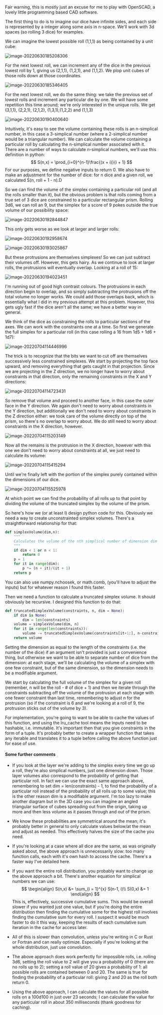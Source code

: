 Fair warning, this is mostly just an excuse for me to play with OpenSCAD, a lovely little programming based CAD software.

The first thing to do is to imagine our dice have infinite sides, and each side is represented by a integer along some axis in n-space. We'll work with 3d spaces (so rolling 3 dice) for examples. 

We can imagine the lowest possible roll (1,1,1) as being contained by a unit cube:

![image-20220630185208306](.\images\image1.png)

For the next lowest roll, we can increment any of the dice in the previous lowest roll by 1, giving us (2,1,1), (1,2,1), and (1,1,2). We plop unit cubes of those rolls down at those coordinates. 

![image-20220630185346405](./images/image2.png)

For the next lowest roll, we do the same thing: we take the previous set of lowest rolls and increment any particular die by one. We will have some repetition this time around; we're only interested in the unique rolls. We get (3,1,1), (2,2,1), (2,1,2), (1,3,1),(1,2,2) and (1,1,3)

![image-20220630190400640](.\images\image3.png)

Intuitively, it's easy to see the volume containing these rolls is an n-simplical number, in this case a 3-simplical number (where a 2-simplical number would be a triangular number). We can calculate the volume containing a particular roll by calculating the n-simplical number associated with it. There are a number of ways to calculate n-simplical numbers, we'll use this definition in python:
$$
S(n,x) = \prod_{i=0}^{n-1}\frac{(x + i)}{i + 1}
$$
For our purposes, we define negative inputs to return 0. We also have to make an adjustment for the number of dice: for n dice and a given roll, we calculated S(n, roll + 1 - n).D

So we can find the volume of the simplex containing a particular roll (and all the rolls smaller than it), but the obvious problem is that rolls coming from a true set of 3 dice are constrained to a particular rectangular prism. Rolling 3d6, we can roll an 9, but the simplex for a score of 9 pokes outside the true volume of our possibility space:

![image-20220630192844847](.\images\image4.png)

This only gets worse as we look at larger and larger rolls:

![image-20220630192958674](.\images\image5.png)

![image-20220630193025867](.\images\image6.png)

But these protrusions are themselves simplexes! So we can just subtract their volumes off. However, this gets hairy. As we continue to look at larger rolls, the protrusions will eventually overlap. Looking at a roll of 15:

![image-20220630194023451](.\images\image7.png)

I'm running out of good high contrast colours. The protrusions in each direction begin to overlap, and so simply subtracting the protrusions off the total volume no longer works. We could add those overlaps back, which is essentially what I did in my previous attempt at this problem. However, this gets ugly fast if the dice aren't all the same; we have a better way in general. 

We think of the dice as constraining the rolls to particular sections of the axes. We can work with the constraints one at a time. So first we generate the full simplex for a particular roll (in this case rolling a 16 from 1d5 + 1d6 + 1d7):

![image-20220704114446996](.\images\image8.png)

The trick is to recognize that the bits we want to cut off are themselves successively less constrained simplexes. We start by projecting the top face upward, and removing everything that gets caught in that projection. Since we are projecting in the Z direction, we no longer have to worry about constraints in that direction, only the remaining constraints in the X and Y directions:

![image-20220704114723431](.\images\image9.png)

So remove that volume and proceed to another face, in this case the outer face in the Y direction. We again don't need to worry about constraints in the Y direction, but additionally we don't need to worry about constraints in the Z direction either: we took care of the volume directly on top of the prism, so there's no overlap to worry about. We do still need to worry about constraints in the X direction, however. 

![image-20220704115203149](.\images\image10.png)

Now all the remains is the protrusion in the X direction, however with this one we don't need to worry about constraints at all, we just need to calculate its volume:

![image-20220704115415294](C:\Users\Jacob\Downloads\dice\images\image11.png)

Until we're finally left with the portion of the simplex purely contained within the dimensions of our dice.

![image-20220704115525978](.\images\image12.png)

At which point we can find the probability of all rolls up to that point by dividing the volume of the truncated simplex by the volume of the prism. 

So here's how we (or at least I) design python code for this. Obviously we need a way to create unconstrainted simplex volumes. There's a straightforward relationship for that:

``` python
def simplexVolume(dim,n):
    """
    Calculates the volume of the nth simplical number of dimension dim 
    """
    if dim < 1 or n < 1:
        return 0
    p = 1
    for it in range(dim):
        p *= (n + it)/(it + 1)
    return p
```

You can also use numpy.nchoosek, or math.comb, (you'll have to adjust the inputs) but for whatever reason I found this faster. 

Then we need a function to calculate a truncated simplex volume. It should obviously be recursive. I designed this function to do that:

```python
def truncatedSimplexVolume(constraints, n, dim = None):
    if dim is None:
        dim = len(constraints)
    volume = simplexVolume(dim, n)
    for it in range(len(constraints)):
        volume -= truncatedSimplexVolume(constraints[it+1:], n-constraints[it], dim)
    return volume
```

Setting the dimension as equal to the length of the constraints (i.e. the number of the dice) if an argument isn't provided is just a convenience thing, but otherwise we want to be able to separate number of dice from the dimension: at each stage, we'll be calculating the volume of a simplex with one few constraint, but of the same dimension, so the dimension needs to be a modifiable argument.

We start by calculating the full volume of the simplex for a given roll (remember, n will be the roll - # of dice + 1) and then we iterate through the constraints subtracting off the volume of the protrusion at each stage with one fewer constraint than last time, remembering to adjust n for the protrusion (so if the constraint is 6 and we're looking at a roll of 9, the protrusion sticks out of the volume by 3).

For implementation, you're going to want to be able to cache the values of this function, and using the lru_cache tool means the inputs need to be hashable, i.e. immutable. It's important then that you give constraints in the form of a tuple. It's probably better to create a wrapper function that takes any iterable and translates it to a tuple before calling the above function just for ease of use. 

#### Some further comments

* If you look at the layer we're adding to the simplex every time we go up a roll, they're also simplical numbers, just one dimension down. Those layer volumes also correspond to the probability of getting that particular roll. In fact we can use the exact same approach above, remembering to set dim = len(constraints) - 1, to find the probability of a particular roll instead of the probability of all rolls up to some value; this is the other reason dim is a modifiable argument. I'm too lazy to make another diagram but in the 3D case you can imagine an angled triangular surface of cubes spreading out from the origin, taking up more and then less volume as it passes through and out of the prism. 

* We know these probabilities are symmetrical around the mean; it's probably better in general to only calculate values below/at the mean and adjust as needed. This effectively halves the size of the cache you need. 

* If you're looking at a case where all dice are the same, as was originally asked about, the above approach is unnecessarily slow: too many function calls, each with it's own hash to access the cache. There's a faster way I've detailed here. 

* If you want the entire roll distribution, you probably want to change up the above approach a bit. There's another equation for simplical numbers we can use:
  $$
  \begin{align}
  S(n,x) &= \sum_{i = 1}^{x} S(n-1, i)\\
  S(0,x) &= 1
  \end{align}
  $$
  This is, effectively, successive cumulative sums. This would be overall slower if you wanted just one value, but if you're doing the entire distribution then finding the cumulative some for the highest roll involves finding the cumulative sum for every roll. I suspect it would be much faster to do it this way, keeping the results of each cumulative sum iteration in the cache for access later. 

* All of this is slower than convolution, unless you're writing in C or Rust or Fortran and can really optimize. Especially if you're looking at the whole distribution, just use convolution. 

* The above approach does work perfectly for impossible rolls, i.e. rolling 3d6, setting the roll value to 2 will give you a probability of 0 (there are no rolls up to 2); setting a roll value of 20 gives a probability of 1: all possible rolls are contained between 0 and 20. The same is true for finding the probability of a particular roll: giving 2 and 20 as the roll both return 0.  

* Using the above approach, I can calculate the values for all possible rolls on a 100d100 in just over 23 seconds; I can calculate the value for any particular roll in about 350 milliseconds (thank goodness for caching). 
